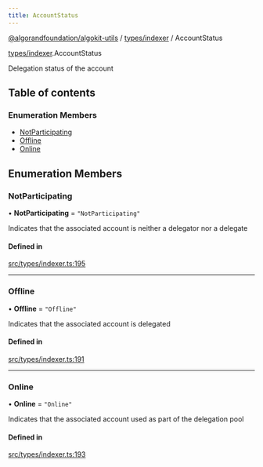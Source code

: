 ```yaml
---
title: AccountStatus
---
```

[@algorandfoundation/algokit-utils](/reference/algokit-utils-ts/api/readme/) / [types/indexer](/reference/algokit-utils-ts/api/modules/types_indexer/) / AccountStatus



[types/indexer](/reference/algokit-utils-ts/api/modules/types_indexer/).AccountStatus

Delegation status of the account

## Table of contents

### Enumeration Members

- [NotParticipating](#notparticipating)
- [Offline](#offline)
- [Online](#online)

## Enumeration Members

### NotParticipating

• **NotParticipating** = ``"NotParticipating"``

Indicates that the associated account is neither a delegator nor a delegate

#### Defined in

[src/types/indexer.ts:195](https://github.com/algorandfoundation/algokit-utils-ts/blob/main/src/types/indexer.ts#L195)

___

### Offline

• **Offline** = ``"Offline"``

Indicates that the associated account is delegated

#### Defined in

[src/types/indexer.ts:191](https://github.com/algorandfoundation/algokit-utils-ts/blob/main/src/types/indexer.ts#L191)

___

### Online

• **Online** = ``"Online"``

Indicates that the associated account used as part of the delegation pool

#### Defined in

[src/types/indexer.ts:193](https://github.com/algorandfoundation/algokit-utils-ts/blob/main/src/types/indexer.ts#L193)